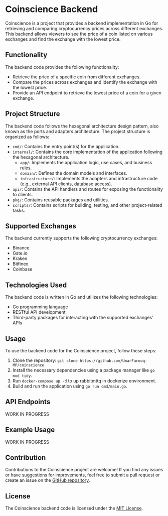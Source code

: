 # Coinscience Backend

Coinscience is a project that provides a backend implementation in Go for retrieving and comparing cryptocurrency prices across different exchanges. This backend allows viewers to see the price of a coin listed on various exchanges and find the exchange with the lowest price.

## Functionality

The backend code provides the following functionality:

- Retrieve the price of a specific coin from different exchanges.
- Compare the prices across exchanges and identify the exchange with the lowest price.
- Provide an API endpoint to retrieve the lowest price of a coin for a given exchange.

## Project Structure

The backend code follows the hexagonal architecture design pattern, also known as the ports and adapters architecture. The project structure is organized as follows:

- `cmd/`: Contains the entry point(s) for the application.
- `internal/`: Contains the core implementation of the application following the hexagonal architecture.
  - `app/`: Implements the application logic, use cases, and business rules.
  - `domain/`: Defines the domain models and interfaces.
  - `infrastructure/`: Implements the adapters and infrastructure code (e.g., external API clients, database access).
- `api/`: Contains the API handlers and routes for exposing the functionality to clients.
- `pkg/`: Contains reusable packages and utilities.
- `scripts/`: Contains scripts for building, testing, and other project-related tasks.

## Supported Exchanges

The backend currently supports the following cryptocurrency exchanges:

- Binance
- Gate.io
- Kraken
- Bitfinex
- Coinbase

## Technologies Used

The backend code is written in Go and utilizes the following technologies:

- Go programming language
- RESTful API development
- Third-party packages for interacting with the supported exchanges' APIs

## Usage

To use the backend code for the Coinscience project, follow these steps:

1. Clone the repository: `git clone https://github.com/UmarFarooq-MP/coinscience`
2. Install the necessary dependencies using a package manager like `go mod tidy`.
3. Run `docker-compose up -d` to up rabbitmttq in dockerize environment.
4. Build and run the application using `go run cmd/main.go`.

## API Endpoints
WORK IN PROGRESS

## Example Usage
WORK IN PROGRESS

## Contribution

Contributions to the Coinscience project are welcome! If you find any issues or have suggestions for improvements, feel free to submit a pull request or create an issue on the [GitHub repository](https://github.com/UmarFarooq-MP/coinscience).

## License

The Coinscience backend code is licensed under the [MIT License](https://opensource.org/licenses/MIT).
